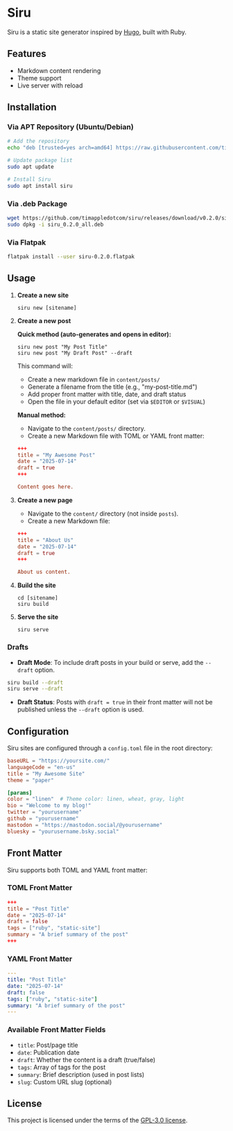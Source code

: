 # Siru

Siru is a static site generator inspired by [Hugo](https://gohugo.io/), built with Ruby.

## Features
- Markdown content rendering
- Theme support
- Live server with reload

## Installation

### Via APT Repository (Ubuntu/Debian)

```bash
# Add the repository
echo "deb [trusted=yes arch=amd64] https://raw.githubusercontent.com/timappledotcom/siru-apt-repo/main/ stable main" | sudo tee /etc/apt/sources.list.d/siru.list

# Update package list
sudo apt update

# Install Siru
sudo apt install siru
```

### Via .deb Package

```bash
wget https://github.com/timappledotcom/siru/releases/download/v0.2.0/siru_0.2.0_all.deb
sudo dpkg -i siru_0.2.0_all.deb
```

### Via Flatpak

```bash
flatpak install --user siru-0.2.0.flatpak
```

## Usage

1. **Create a new site**
   ```
   siru new [sitename]
   ```

2. **Create a new post**
   
   **Quick method (auto-generates and opens in editor):**
   ```
   siru new post "My Post Title"
   siru new post "My Draft Post" --draft
   ```
   
   This command will:
   - Create a new markdown file in `content/posts/`
   - Generate a filename from the title (e.g., "my-post-title.md")
   - Add proper front matter with title, date, and draft status
   - Open the file in your default editor (set via `$EDITOR` or `$VISUAL`)
   
   **Manual method:**
   - Navigate to the `content/posts/` directory.
   - Create a new Markdown file with TOML or YAML front matter:
   
   ```toml
   +++
   title = "My Awesome Post"
   date = "2025-07-14"
   draft = true
   +++
   
   Content goes here.
   ```

3. **Create a new page**
   - Navigate to the `content/` directory (not inside `posts`).
   - Create a new Markdown file:

   ```toml
   +++
   title = "About Us"
   date = "2025-07-14"
   draft = true
   +++

   About us content.
   ```

4. **Build the site**
   ```
   cd [sitename]
   siru build
   ```

5. **Serve the site**
   ```
   siru serve
   ```

### Drafts

- **Draft Mode**: To include draft posts in your build or serve, add the `--draft` option.

```bash
siru build --draft
siru serve --draft
```

- **Draft Status**: Posts with `draft = true` in their front matter will not be published unless the `--draft` option is used.

## Configuration

Siru sites are configured through a `config.toml` file in the root directory:

```toml
baseURL = "https://yoursite.com/"
languageCode = "en-us"
title = "My Awesome Site"
theme = "paper"

[params]
color = "linen"  # Theme color: linen, wheat, gray, light
bio = "Welcome to my blog!"
twitter = "yourusername"
github = "yourusername"
mastodon = "https://mastodon.social/@yourusername"
bluesky = "yourusername.bsky.social"
```

## Front Matter

Siru supports both TOML and YAML front matter:

### TOML Front Matter
```toml
+++
title = "Post Title"
date = "2025-07-14"
draft = false
tags = ["ruby", "static-site"]
summary = "A brief summary of the post"
+++
```

### YAML Front Matter
```yaml
---
title: "Post Title"
date: "2025-07-14"
draft: false
tags: ["ruby", "static-site"]
summary: "A brief summary of the post"
---
```

### Available Front Matter Fields
- `title`: Post/page title
- `date`: Publication date
- `draft`: Whether the content is a draft (true/false)
- `tags`: Array of tags for the post
- `summary`: Brief description (used in post lists)
- `slug`: Custom URL slug (optional)

## License

This project is licensed under the terms of the [GPL-3.0 license](LICENSE).
